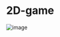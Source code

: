 # 2D-game
![image](https://github.com/chamindu0/2D-game/assets/135154746/c43c4a50-b764-4da6-8a76-182f401e31fb)
